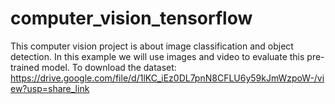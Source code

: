 # computer_vision_tensorflow
This computer vision project is about image classification and object detection. In this example we will use images and video to evaluate this pre-trained model.
To download the dataset: https://drive.google.com/file/d/1lKC_iEz0DL7pnN8CFLU6y59kJmWzpoW-/view?usp=share_link
